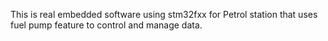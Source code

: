 This is real embedded software using stm32fxx for Petrol station that uses fuel pump feature to control and manage data.
